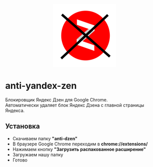 <p align="center"><img src="./images/image.png" width="200" /></p>

# anti-yandex-zen
Блокировщик Яндекс Дзен для Google Chrome.  
Автоматически удаляет блок Яндекс Дзена с главной страницы Яндекса.

## Установка
* Скачиваем папку __"anti-dzen"__
* В браузере Google Chrome переходим в __chrome://extensions/__
* Нажимаем кнопку __"Загрузить распакованное расширение"__
* Загружаем нашу папку
* Готово
